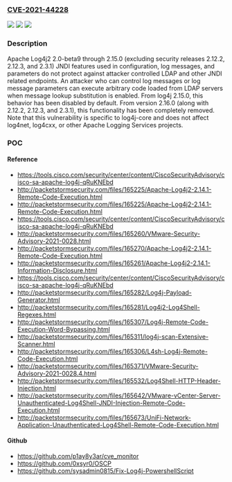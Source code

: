 ### [CVE-2021-44228](https://cve.mitre.org/cgi-bin/cvename.cgi?name=CVE-2021-44228)
![](https://img.shields.io/static/v1?label=Product&message=Apache%20Log4j2&color=blue)
![](https://img.shields.io/static/v1?label=Version&message=log4j-core%3E%3D%202.0-beta9%20&color=brighgreen)
![](https://img.shields.io/static/v1?label=Vulnerability&message=CWE-20%20Improper%20Input%20Validation&color=brighgreen)

### Description

Apache Log4j2 2.0-beta9 through 2.15.0 (excluding security releases 2.12.2, 2.12.3, and 2.3.1) JNDI features used in configuration, log messages, and parameters do not protect against attacker controlled LDAP and other JNDI related endpoints. An attacker who can control log messages or log message parameters can execute arbitrary code loaded from LDAP servers when message lookup substitution is enabled. From log4j 2.15.0, this behavior has been disabled by default. From version 2.16.0 (along with 2.12.2, 2.12.3, and 2.3.1), this functionality has been completely removed. Note that this vulnerability is specific to log4j-core and does not affect log4net, log4cxx, or other Apache Logging Services projects.

### POC

#### Reference
- https://tools.cisco.com/security/center/content/CiscoSecurityAdvisory/cisco-sa-apache-log4j-qRuKNEbd
- http://packetstormsecurity.com/files/165225/Apache-Log4j2-2.14.1-Remote-Code-Execution.html
- http://packetstormsecurity.com/files/165225/Apache-Log4j2-2.14.1-Remote-Code-Execution.html
- https://tools.cisco.com/security/center/content/CiscoSecurityAdvisory/cisco-sa-apache-log4j-qRuKNEbd
- http://packetstormsecurity.com/files/165260/VMware-Security-Advisory-2021-0028.html
- http://packetstormsecurity.com/files/165270/Apache-Log4j2-2.14.1-Remote-Code-Execution.html
- http://packetstormsecurity.com/files/165261/Apache-Log4j2-2.14.1-Information-Disclosure.html
- https://tools.cisco.com/security/center/content/CiscoSecurityAdvisory/cisco-sa-apache-log4j-qRuKNEbd
- http://packetstormsecurity.com/files/165282/Log4j-Payload-Generator.html
- http://packetstormsecurity.com/files/165281/Log4j2-Log4Shell-Regexes.html
- http://packetstormsecurity.com/files/165307/Log4j-Remote-Code-Execution-Word-Bypassing.html
- http://packetstormsecurity.com/files/165311/log4j-scan-Extensive-Scanner.html
- http://packetstormsecurity.com/files/165306/L4sh-Log4j-Remote-Code-Execution.html
- http://packetstormsecurity.com/files/165371/VMware-Security-Advisory-2021-0028.4.html
- http://packetstormsecurity.com/files/165532/Log4Shell-HTTP-Header-Injection.html
- http://packetstormsecurity.com/files/165642/VMware-vCenter-Server-Unauthenticated-Log4Shell-JNDI-Injection-Remote-Code-Execution.html
- http://packetstormsecurity.com/files/165673/UniFi-Network-Application-Unauthenticated-Log4Shell-Remote-Code-Execution.html

#### Github
- https://github.com/p1ay8y3ar/cve_monitor
- https://github.com/0xsyr0/OSCP
- https://github.com/sysadmin0815/Fix-Log4j-PowershellScript

